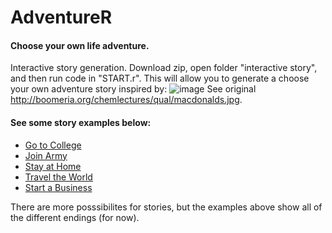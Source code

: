 AdventureR
==========

#### Choose your own life adventure.

Interactive story generation. Download zip, open folder "interactive story", and then run code in "START.r".
This will allow you to generate a choose your own adventure story inspired by:
![image](http://boomeria.org/chemlectures/qual/macdonalds.jpg)
See original http://boomeria.org/chemlectures/qual/macdonalds.jpg.

#### See some story examples below:

* [Go to College](https://github.com/dgrapov/AdventureR/blob/master/interactive%20story/story%20college.md)
* [Join Army](https://github.com/dgrapov/AdventureR/blob/master/interactive%20story/story%20army.md)
* [Stay at Home](https://github.com/dgrapov/AdventureR/blob/master/interactive%20story/story%20stay%20home.md)
* [Travel the World](https://github.com/dgrapov/AdventureR/blob/master/interactive%20story/story%20travel%20the%20world.md)
* [Start a Business](https://github.com/dgrapov/AdventureR/blob/master/interactive%20story/story%20stay%20home%202.md)

There are more posssibilites for stories, but the examples above show all of the different endings (for now).
